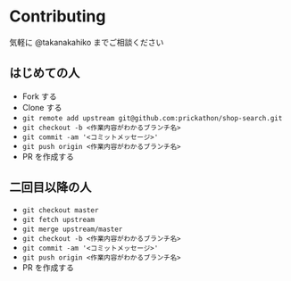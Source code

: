 # Contributing

気軽に @takanakahiko までご相談ください

## はじめての人

- Fork する
- Clone する
- `git remote add upstream git@github.com:prickathon/shop-search.git`
- `git checkout -b <作業内容がわかるブランチ名>`
- `git commit -am '<コミットメッセージ>'`
- `git push origin <作業内容がわかるブランチ名>`
- PR を作成する

## 二回目以降の人

- `git checkout master`
- `git fetch upstream`
- `git merge upstream/master`
- `git checkout -b <作業内容がわかるブランチ名>`
- `git commit -am '<コミットメッセージ>'`
- `git push origin <作業内容がわかるブランチ名>`
- PR を作成する